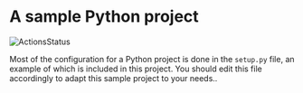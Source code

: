 # A sample Python project

![ActionsStatus](https://github.com/AlexandruValeanu/pythonproject-poc/workflows/Build%20and%20Test/badge.svg)

Most of the configuration for a Python project is done in the `setup.py` file,
an example of which is included in this project. You should edit this file
accordingly to adapt this sample project to your needs..
